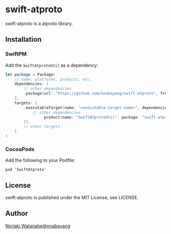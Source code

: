 # swift-atproto

swift-atproto is a atproto library.

## Installation

### SwiftPM

Add the `SwiftAtprotoUtil` as a dependency:

```swift
let package = Package(
    // name, platforms, products, etc.
    dependencies: [
        // other dependencies
        .package(url: "https://github.com/nnabeyang/swift-atproto", from: "0.0.0"),
    ],
    targets: [
        .executableTarget(name: "<executable-target-name>", dependencies: [
            // other dependencies
                .product(name: "SwiftAtprotoUtil", package: "swift-atproto"),
        ]),
        // other targets
    ]
)
```

### CocoaPods

Add the following to your Podfile:

```terminal
pod 'SwiftAtproto'
```

## License

swift-atproto is published under the MIT License, see LICENSE.

## Author
[Noriaki Watanabe@nnabeyang](https://bsky.app/profile/nnabeyang.bsky.social)
